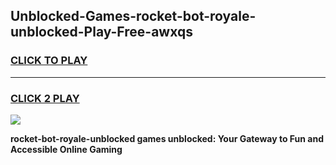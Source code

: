 
## Unblocked-Games-rocket-bot-royale-unblocked-Play-Free-awxqs
<h3>
<a href="https://premium76.site?title=rocket-bot-royale-unblocked&ref=18A1">CLICK TO PLAY</a></h3>
<hr>

<h3>
<a href="https://premium76.site?title=rocket-bot-royale-unblocked&ref=18A1">CLICK 2 PLAY</a>
  
</h3>

<a href="https://premium76.site?title=rocket-bot-royale-unblocked&ref=18A1"><img src="https://clearcache.store/games.png"></a>


**rocket-bot-royale-unblocked games unblocked: Your Gateway to Fun and Accessible Online Gaming**
